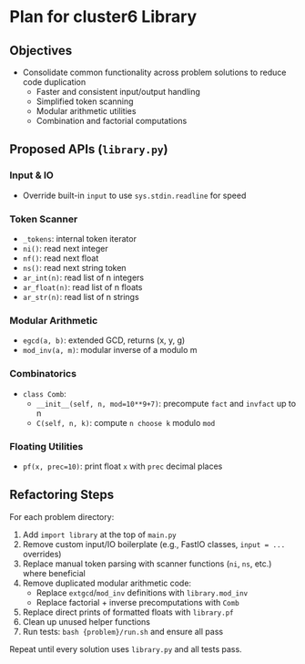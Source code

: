 # Plan for cluster6 Library

## Objectives
- Consolidate common functionality across problem solutions to reduce code duplication
    - Faster and consistent input/output handling
    - Simplified token scanning
    - Modular arithmetic utilities
    - Combination and factorial computations

## Proposed APIs (`library.py`)

### Input & IO
- Override built-in `input` to use `sys.stdin.readline` for speed

### Token Scanner
- `_tokens`: internal token iterator
- `ni()`: read next integer
- `nf()`: read next float
- `ns()`: read next string token
- `ar_int(n)`: read list of n integers
- `ar_float(n)`: read list of n floats
- `ar_str(n)`: read list of n strings

### Modular Arithmetic
- `egcd(a, b)`: extended GCD, returns (x, y, g)
- `mod_inv(a, m)`: modular inverse of a modulo m

### Combinatorics
- `class Comb`:
    - `__init__(self, n, mod=10**9+7)`: precompute `fact` and `invfact` up to n
    - `C(self, n, k)`: compute `n choose k` modulo `mod`

### Floating Utilities
- `pf(x, prec=10)`: print float `x` with `prec` decimal places

## Refactoring Steps

For each problem directory:

1. Add `import library` at the top of `main.py`
2. Remove custom input/IO boilerplate (e.g., FastIO classes, `input = ...` overrides)
3. Replace manual token parsing with scanner functions (`ni`, `ns`, etc.) where beneficial
4. Remove duplicated modular arithmetic code:
    - Replace `extgcd`/`mod_inv` definitions with `library.mod_inv`
    - Replace factorial + inverse precomputations with `Comb`
5. Replace direct prints of formatted floats with `library.pf`
6. Clean up unused helper functions
7. Run tests: `bash {problem}/run.sh` and ensure all pass

Repeat until every solution uses `library.py` and all tests pass.
